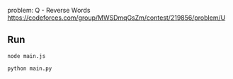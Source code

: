 problem: 
Q - Reverse Words	
https://codeforces.com/group/MWSDmqGsZm/contest/219856/problem/U

## Run

```
node main.js
```

```
python main.py
```